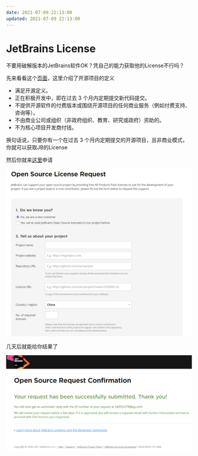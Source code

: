 ```yaml
---
date: 2021-07-09 22:13:00
updated: 2021-07-09 22:13:00
---
```




# JetBrains License



不要用破解版本的JetBrains软件OK？凭自己的能力获取他的License不行吗？

先来看看这个[页面](https://www.jetbrains.com/community/opensource/)，这里介绍了开源项目的定义

- 满足开源定义。
- 正在积极开发中，即在过去 3 个月内定期提交新代码提交。
- 不提供开源软件的付费版本或围绕开源项目的任何商业服务（例如付费支持、咨询等）。
- 不由商业公司或组织（非政府组织、教育、研究或政府）资助的。
- 不为核心项目开发商付钱。



换句话说，只要你有一个在过去 3 个月内定期提交的开源项目，且非商业模式，你就可以获取JB的License



然后你就来[这里](https://www.jetbrains.com/shop/eform/opensource)申请

![](image-2021-07-09-22.22.13.457.png)

几天后就能给你结果了

![](image-2021-07-09-22.15.30.301.png)
